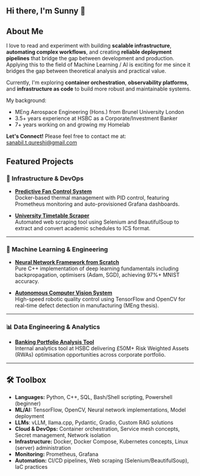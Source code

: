 ## Hi there, I'm Sunny 👋 

## About Me

I love to read and experiment with building **scalable infrastructure**, **automating complex workflows**, and creating **reliable deployment pipelines** that bridge the gap between development and production. Applying this to the field of Machine Learning / AI is exciting for me since it bridges the gap between theoretical analysis and practical value.

Currently, I'm exploring **container orchestration**, **observability platforms**, and **infrastructure as code** to build more robust and maintainable systems.

My background:

- MEng Aerospace Engineering (Hons.) from Brunel University London
- 3.5+ years experience at HSBC as a Corporate/Investment Banker
- 7+ years working on and growing my Homelab

**Let's Connect!** Please feel free to contact me at: sanabil.t.qureshi@gmail.com

## Featured Projects

### 🔧 **Infrastructure & DevOps**
- **[Predictive Fan Control System](https://github.com/SanabilQureshi/Predictive-Fan-Control-System)**  
   Docker-based thermal management with PID control, featuring Prometheus monitoring and auto-provisioned Grafana dashboards.

- **[University Timetable Scraper](https://github.com/SanabilQureshi/Brunel-Timetable-Scraper)**  
   Automated web scraping tool using Selenium and BeautifulSoup to extract and convert academic schedules to ICS format.

---

### 🤖 **Machine Learning & Engineering**
- **[Neural Network Framework from Scratch](https://github.com/SanabilQureshi/neural_networks.cpp)**  
   Pure C++ implementation of deep learning fundamentals including backpropagation, optimisers (Adam, SGD), achieving 97%+ MNIST accuracy.

- **[Autonomous Computer Vision System](https://github.com/SanabilQureshi/MEng-Autonomous-Computer-Vision-Robot)**  
   High-speed robotic quality control using TensorFlow and OpenCV for real-time defect detection in manufacturing (MEng thesis).

---

### 📊 **Data Engineering & Analytics**
- **[Banking Portfolio Analysis Tool](link)**  
   Internal analytics tool at HSBC delivering £50M+ Risk Weighted Assets (RWAs) optimisation opportunities across corporate portfolio.

---

## 🛠️ Toolbox

- **Languages:** Python, C++, SQL, Bash/Shell scripting, Powershell (beginner)
- **ML/AI:** TensorFlow, OpenCV, Neural network implementations, Model deployment
- **LLMs**: vLLM, llama.cpp,  Pydantic, Gradio, Custom RAG solutions
- **Cloud & DevOps:** Container orchestration, Service mesh concepts, Secret management, Network isolation
- **Infrastructure:** Docker, Docker Compose, Kubernetes concepts, Linux (server) administration
- **Monitoring:** Prometheus, Grafana
- **Automation:** CI/CD pipelines, Web scraping (Selenium/BeautifulSoup), IaC practices
